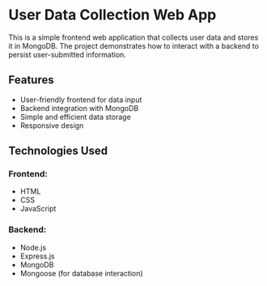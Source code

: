 # User Data Collection Web App

This is a simple frontend web application that collects user data and stores it in MongoDB. The project demonstrates how to interact with a backend to persist user-submitted information.

## Features

- User-friendly frontend for data input
- Backend integration with MongoDB
- Simple and efficient data storage
- Responsive design

## Technologies Used

### Frontend:
- HTML
- CSS
- JavaScript

### Backend:
- Node.js
- Express.js
- MongoDB
- Mongoose (for database interaction)


